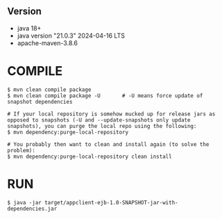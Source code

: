 ## Version
- java 18+
- java version "21.0.3" 2024-04-16 LTS
- apache-maven-3.8.6

# COMPILE
```
$ mvn clean compile package
$ mvn clean compile package -U       # -U means force update of snapshot dependencies

# If your local repository is somehow mucked up for release jars as opposed to snapshots (-U and --update-snapshots only update snapshots), you can purge the local repo using the following:
$ mvn dependency:purge-local-repository

# You probably then want to clean and install again (to solve the problem):
$ mvn dependency:purge-local-repository clean install
```

# RUN
```
$ java -jar target/appclient-ejb-1.0-SNAPSHOT-jar-with-dependencies.jar
```

